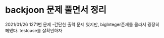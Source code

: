 # backjoon 문제 풀면서 정리

2021/01/26
1271번 문제
-간단한 출력 문제 였지만, bigInteger존재를 몰라서 굉장히 헤맸다. testcase를 잘확인하자